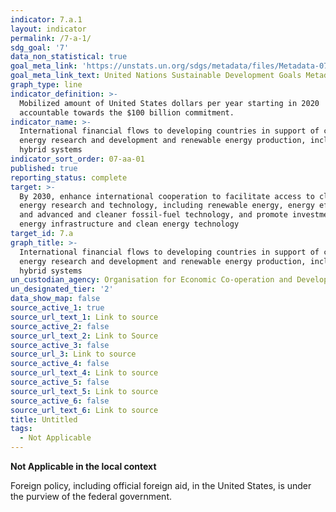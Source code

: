 ```yaml
---
indicator: 7.a.1
layout: indicator
permalink: /7-a-1/
sdg_goal: '7'
data_non_statistical: true
goal_meta_link: 'https://unstats.un.org/sdgs/metadata/files/Metadata-07-0a-01.pdf'
goal_meta_link_text: United Nations Sustainable Development Goals Metadata (PDF 111 KB)
graph_type: line
indicator_definition: >-
  Mobilized amount of United States dollars per year starting in 2020
  accountable towards the $100 billion commitment.
indicator_name: >-
  International financial flows to developing countries in support of clean
  energy research and development and renewable energy production, including in
  hybrid systems
indicator_sort_order: 07-aa-01
published: true
reporting_status: complete
target: >-
  By 2030, enhance international cooperation to facilitate access to clean
  energy research and technology, including renewable energy, energy efficiency
  and advanced and cleaner fossil-fuel technology, and promote investment in
  energy infrastructure and clean energy technology
target_id: 7.a
graph_title: >-
  International financial flows to developing countries in support of clean
  energy research and development and renewable energy production, including in
  hybrid systems
un_custodian_agency: Organisation for Economic Co-operation and Development (OECD)
un_designated_tier: '2'
data_show_map: false
source_active_1: true
source_url_text_1: Link to source
source_active_2: false
source_url_text_2: Link to Source
source_active_3: false
source_url_3: Link to source
source_active_4: false
source_url_text_4: Link to source
source_active_5: false
source_url_text_5: Link to source
source_active_6: false
source_url_text_6: Link to source
title: Untitled
tags:
  - Not Applicable
---
```

**Not Applicable in the local context**

Foreign policy, including official foreign aid, in the United States, is under the purview of the federal government.
